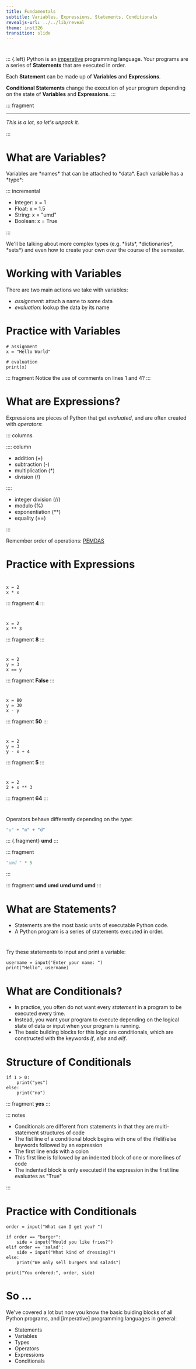 ```yaml
---
title: Fundamentals
subtitle: Variables, Expressions, Statements, Conditionals
revealjs-url: ../../lib/reveal
theme: inst326
transition: slide
---
```


# 

::: {.left}
Python is an [imperative] programming language. Your programs are a series
of **Statements** that are executed in order.

Each **Statement** can be made up of
**Variables** and **Expressions**.

**Conditional Statements** change the execution
of your program depending on the state of **Variables** and **Expressions**.
:::

::: fragment

---
*This is a lot, so let's unpack it.*

:::

# What are Variables?

<p class="left">
Variables are *names* that can be attached to *data*. Each variable has a *type*:
</p>

::: incremental

* Integer: x = 1
* Float: x = 1.5
* String: x = "umd"
* Boolean: x = True

:::

<p class="left fragment">
We'll be talking about more complex types (e.g. *lists*, *dictionaries*, *sets*) and 
even how to create your own over the course of the semester.
</p>

# Working with Variables

There are two main actions we take with variables:

* *assignment*: attach a name to some data
* *evaluation*: lookup the data by its name

# Practice with Variables

~~~~ {.python .numberLines}
# assignment
x = "Hello World"

# evaluation
print(x) 
~~~~

::: fragment
Notice the use of comments on lines 1 and 4?
:::

# What are Expressions?

Expressions are pieces of Python that get *evaluated*, and are often 
created with *operators*: 

::: columns 

:::: column

- addition (+)
- subtraction (-)
- multiplication (\*)
- division (/)

::::

- integer division (//)
- modulo (%)
- exponentiation (**)
- equality (==)

:::

Remember order of operations: [PEMDAS](https://www.mathsisfun.com/operation-order-pemdas.html)

# Practice with Expressions

# 

~~~ {.python .numberLines}
x = 2 
x * x
~~~

::: fragment
**4**
:::

# 

~~~ {.python .numberLines}
x = 2
x ** 3
~~~ 

::: fragment
**8**
:::

#

~~~ {.python .numberLines}
x = 2 
y = 3
x == y
~~~

::: fragment
**False**
:::

# 

~~~ {.python .numberLines}
x = 80
y = 30
x - y
~~~

::: fragment
**50**
:::

#

~~~ {.python .numberLines}
x = 2
y = 3
y - x + 4
~~~

::: fragment
**5**
:::

# 

~~~ {.python .numberLines}
x = 2
2 + x ** 3
~~~

::: fragment
**64**
:::

# 

Operators behave differently depending on the *type*:

``` python
"u" + "m" + "d"
```

::: {.fragment}
**umd**
:::

::: fragment
```python
"umd " * 5
```
:::

::: fragment
**umd umd umd umd umd**
:::

# What are Statements?

* Statements are the most basic units of executable Python code.
* A Python program is a series of statements executed in order.

#

Try these statements to input and print a variable:

~~~~ {.python .numberLines}
username = input('Enter your name: ")
print("Hello", username)
~~~~

# What are Conditionals?

* In practice, you often do not want every *statement* in a program to be executed every time.
* Instead, you want your program to execute depending on the logical state of data or input when your program is running.
* The basic building blocks for this logic are conditionals, which are constructed with the keywords *if*, *else* and *elif*.

# Structure of Conditionals

``` {.python .numberLines}
if 1 > 0:
    print("yes")
else:
    print("no")
```

::: fragment
**yes**
:::

::: notes
* Conditionals are different from statements in that they are multi-statement structures of code
* The fist line of a conditional block begins with one of the if/elif/else keywords followed by an expression
* The first line ends with a colon
* This first line is followed by an indented block of one or more lines of code
* The indented block is only executed if the expression in the first line evaluates as "True"

:::


# Practice with Conditionals

~~~~ {.python .numberLines}
order = input("What can I get you? ")

if order == "burger":
    side = input("Would you like fries?")
elif order == 'salad':
    side = input("What kind of dressing?")
else:
    print("We only sell burgers and salads")

print("You ordered:", order, side)

~~~~

# So ...

<p class="left">
We've covered a lot but now you know the basic buiding blocks of all Python
programs, and [imperative] programming languages in general:
</p>

* Statements
* Variables
* Types
* Operators 
* Expressions
* Conditionals

[imperative]: https://en.wikipedia.org/wiki/Imperative_programming

